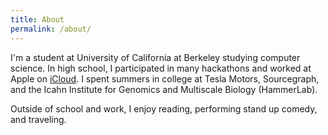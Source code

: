 ```yaml
---
title: About
permalink: /about/
---
```

<p>I'm a student at University of California at Berkeley studying computer science. In high school, I participated in many hackathons and worked at Apple on <a href="http://icloud.com">iCloud</a>. I spent summers in college at Tesla Motors, Sourcegraph, and the Icahn Institute for Genomics and Multiscale Biology (HammerLab).</p>

<p>Outside of school and work, I enjoy reading, performing stand up comedy, and traveling.</p>